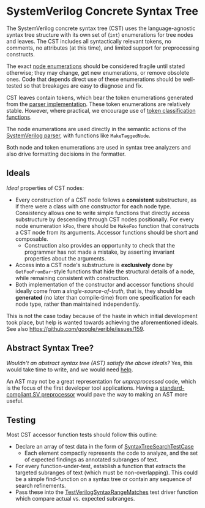 # SystemVerilog Concrete Syntax Tree

<!--*
freshness: { owner: 'hzeller' reviewed: '2020-10-04' }
*-->

The SystemVerilog concrete syntax tree (CST) uses the language-agnostic syntax
tree structure with its own set of (`int`) enumerations for tree nodes and
leaves. The CST includes all syntactically relevant tokens, no comments, no
attributes (at this time), and limited support for preprocessing constructs.

The exact [node enumerations](verilog_nonterminals.h) should be considered
fragile until stated otherwise; they may change, get new enumerations, or remove
obsolete ones. Code that depends direct use of these enumerations should be
well-tested so that breakages are easy to diagnose and fix.

CST leaves contain tokens, which bear the token enumerations generated from the
[parser implementation](../parser/verilog.y). These token enumerations are
relatively stable. However, where practical, we encourage use of
[token classification functions](../parser/verilog_token_classifications.h).

The node enumerations are used directly in the semantic actions of the
[SystemVerilog parser](../parser/verilog.y), with functions like
`MakeTaggedNode`.

Both node and token enumerations are used in syntax tree analyzers and also
drive formatting decisions in the formatter.

## Ideals

_Ideal_ properties of CST nodes:

*   Every construction of a CST node follows a **consistent** substructure, as
    if there were a class with one constructor for each node type. Consistency
    allows one to write simple functions that directly access substructure by
    descending through CST nodes positionally. For every node enumeration
    `kFoo`, there should be `MakeFoo` function that constructs a CST node from
    its arguments. Accessor functions should be short and composable.
    *   Construction also provides an opportunity to check that the programmer
        has not made a mistake, by asserting invariant properties about the
        arguments.
*   Access into a CST node's substructure is **exclusively** done by
    `GetFooFromBar`-style functions that hide the structural details of a node,
    while remaining consistent with construction.
*   Both implementation of the constructor and accessor functions should ideally
    come from a _single-source-of-truth_, that is, they should be **generated**
    (no later than compile-time) from one specification for each node type,
    rather than maintained independently.

This is not the case today because of the haste in which initial development
took place, but help is wanted towards achieving the aforementioned ideals. See
also https://github.com/google/verible/issues/159.

## Abstract Syntax Tree?

_Wouldn't an abstract syntax tree (AST) satisfy the above ideals?_ Yes, this
would take time to write, and we would need
[help](https://github.com/google/verible/issues/184).

An AST may not be a great representation for _unpreprocessed_ code, which is the
focus of the first developer tool applications. Having a
[standard-compliant SV preprocessor](https://github.com/google/verible/issues/183)
would pave the way to making an AST more useful.

## Testing

Most CST accessor function tests should follow this outline:

*   Declare an array of test data in the form of
    [SyntaxTreeSearchTestCase](https://cs.opensource.google/verible/verible/+/master:common/analysis/syntax_tree_search_test_utils.h)
    *   Each element compactly represents the code to analyze, and the set of
        expected findings as annotated subranges of text.
*   For every function-under-test, establish a function that extracts the
    targeted subranges of text (which must be non-overlapping). This could be a
    simple find-function on a syntax tree or contain any sequence of search
    refinements.
*   Pass these into the
    [TestVerilogSyntaxRangeMatches](https://cs.opensource.google/verible/verible/+/master:verilog/CST/match_test_utils.h)
    test driver function which compare actual vs. expected subranges.

